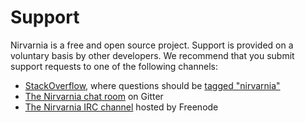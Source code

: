 
# Support

Nirvarnia is a free and open source project. Support is provided on a voluntary basis by other developers. We recommend that you submit support requests to one of the following channels:

* [StackOverflow](http://stackoverflow.com/), where questions should be [tagged "nirvarnia"](http://stackoverflow.com/questions/tagged/nirvarnia)
* [The Nirvarnia chat room](https://gitter.im/nirvarnia) on Gitter
* [The Nirvarnia IRC channel](irc://irc.freenode.net/nirvarnia) hosted by Freenode
